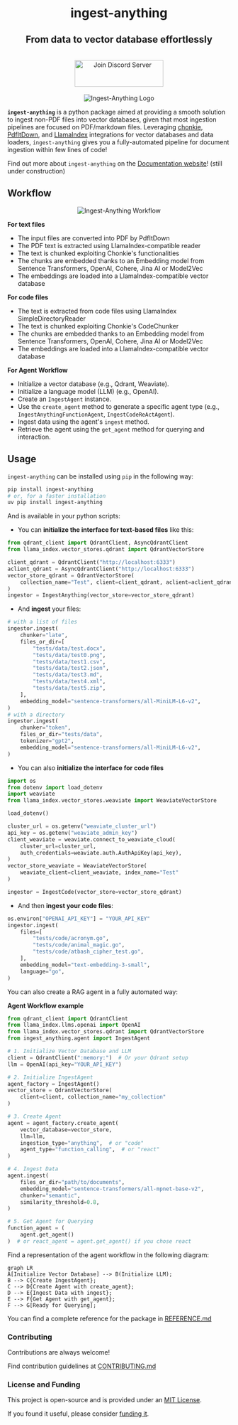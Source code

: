 <div align="center">
<h1>ingest-anything</h1>
<h2>From data to vector database effortlessly</h2>
</div>
<br>
<div align="center">
    <a href="https://discord.gg/AXcVf269"><img src="https://img.shields.io/badge/Discord-%235865F2.svg?style=for-the-badge&logo=discord&logoColor=white" alt="Join Discord Server" width=200 height=60></a>
</div>
<br>
<div align="center">
    <img src="https://raw.githubusercontent.com/AstraBert/ingest-anything/main/logo.png" alt="Ingest-Anything Logo">
</div>

**`ingest-anything`** is a python package aimed at providing a smooth solution to ingest non-PDF files into vector databases, given that most ingestion pipelines are focused on PDF/markdown files. Leveraging [chonkie](https://docs.chonkie.ai/getting-started/introduction), [PdfItDown](https://github.com/AstraBert/PdfItDown), and [LlamaIndex](https://www.llamaindex.ai) integrations for vector databases and data loaders, `ingest-anything` gives you a fully-automated pipeline for document ingestion within few lines of code!

Find out more about `ingest-anything` on the [Documentation website](https://pdfitdown.eu/built-with-pdfitdown/ingest-anything)! (still under construction)

## Workflow

<div align="center">
    <img src="https://raw.githubusercontent.com/AstraBert/ingest-anything/main/workflow.png" alt="Ingest-Anything Workflow">
</div>

**For text files**

- The input files are converted into PDF by PdfItDown
- The PDF text is extracted using LlamaIndex-compatible reader
- The text is chunked exploiting Chonkie's functionalities
- The chunks are embedded thanks to an Embedding model from Sentence Transformers, OpenAI, Cohere, Jina AI or Model2Vec
- The embeddings are loaded into a LlamaIndex-compatible vector database

**For code files**

- The text is extracted from code files using LlamaIndex SimpleDirectoryReader
- The text is chunked exploiting Chonkie's CodeChunker
- The chunks are embedded thanks to an Embedding model from Sentence Transformers, OpenAI, Cohere, Jina AI or Model2Vec
- The embeddings are loaded into a LlamaIndex-compatible vector database

**For Agent Workflow**

- Initialize a vector database (e.g., Qdrant, Weaviate).
- Initialize a language model (LLM) (e.g., OpenAI).
- Create an `IngestAgent` instance.
- Use the `create_agent` method to generate a specific agent type (e.g., `IngestAnythingFunctionAgent`, `IngestCodeReActAgent`).
- Ingest data using the agent's `ingest` method.
- Retrieve the agent using the `get_agent` method for querying and interaction.

## Usage

`ingest-anything` can be installed using `pip` in the following way:

```bash
pip install ingest-anything
# or, for a faster installation
uv pip install ingest-anything
```

And is available in your python scripts:

- You can **initialize the interface for text-based files** like this:

```python
from qdrant_client import QdrantClient, AsyncQdrantClient
from llama_index.vector_stores.qdrant import QdrantVectorStore

client_qdrant = QdrantClient("http://localhost:6333")
aclient_qdrant = AsyncQdrantClient("http://localhost:6333")
vector_store_qdrant = QdrantVectorStore(
    collection_name="Test", client=client_qdrant, aclient=aclient_qdrant
)
ingestor = IngestAnything(vector_store=vector_store_qdrant)
```

- And **ingest** your files:

```python
# with a list of files
ingestor.ingest(
    chunker="late",
    files_or_dir=[
        "tests/data/test.docx",
        "tests/data/test0.png",
        "tests/data/test1.csv",
        "tests/data/test2.json",
        "tests/data/test3.md",
        "tests/data/test4.xml",
        "tests/data/test5.zip",
    ],
    embedding_model="sentence-transformers/all-MiniLM-L6-v2",
)
# with a directory
ingestor.ingest(
    chunker="token",
    files_or_dir="tests/data",
    tokenizer="gpt2",
    embedding_model="sentence-transformers/all-MiniLM-L6-v2",
)
```

- You can also **initialize the interface for code files**

```python
import os
from dotenv import load_dotenv
import weaviate
from llama_index.vector_stores.weaviate import WeaviateVectorStore

load_dotenv()

cluster_url = os.getenv("weaviate_cluster_url")
api_key = os.getenv("weaviate_admin_key")
client_weaviate = weaviate.connect_to_weaviate_cloud(
    cluster_url=cluster_url,
    auth_credentials=weaviate.auth.AuthApiKey(api_key),
)
vector_store_weaviate = WeaviateVectorStore(
    weaviate_client=client_weaviate, index_name="Test"
)

ingestor = IngestCode(vector_store=vector_store_qdrant)
```

- And then **ingest your code files**:

```python
os.environ["OPENAI_API_KEY"] = "YOUR_API_KEY"
ingestor.ingest(
    files=[
        "tests/code/acronym.go",
        "tests/code/animal_magic.go",
        "tests/code/atbash_cipher_test.go",
    ],
    embedding_model="text-embedding-3-small",
    language="go",
)
```

You can also create a RAG agent in a fully automated way:

**Agent Workflow example**

```python
from qdrant_client import QdrantClient
from llama_index.llms.openai import OpenAI
from llama_index.vector_stores.qdrant import QdrantVectorStore
from ingest_anything.agent import IngestAgent

# 1. Initialize Vector Database and LLM
client = QdrantClient(":memory:")  # Or your Qdrant setup
llm = OpenAI(api_key="YOUR_API_KEY")

# 2. Initialize IngestAgent
agent_factory = IngestAgent()
vector_store = QdrantVectorStore(
    client=client, collection_name="my_collection"
)

# 3. Create Agent
agent = agent_factory.create_agent(
    vector_database=vector_store,
    llm=llm,
    ingestion_type="anything",  # or "code"
    agent_type="function_calling",  # or "react"
)

# 4. Ingest Data
agent.ingest(
    files_or_dir="path/to/documents",
    embedding_model="sentence-transformers/all-mpnet-base-v2",
    chunker="semantic",
    similarity_threshold=0.8,
)

# 5. Get Agent for Querying
function_agent = (
    agent.get_agent()
)  # or react_agent = agent.get_agent() if you chose react
```

Find a representation of the agent workflow in the following diagram:

```mermaid
graph LR
A[Initialize Vector Database] --> B(Initialize LLM);
B --> C{Create IngestAgent};
C --> D{Create Agent with create_agent};
D --> E{Ingest Data with ingest};
E --> F{Get Agent with get_agent};
F --> G[Ready for Querying];
```

You can find a complete reference for the package in [REFERENCE.md](https://github.com/AstraBert/ingest-anything/tree/main/REFERENCE.md)

### Contributing

Contributions are always welcome!

Find contribution guidelines at [CONTRIBUTING.md](https://github.com/AstraBert/ingest-anything/tree/main/CONTRIBUTING.md)

### License and Funding

This project is open-source and is provided under an [MIT License](https://github.com/AstraBert/ingest-anything/tree/main/LICENSE).

If you found it useful, please consider [funding it](https://github.com/sponsors/AstraBert).
